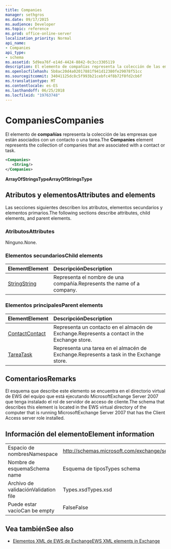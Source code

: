 ```yaml
---
title: Companies
manager: sethgros
ms.date: 09/17/2015
ms.audience: Developer
ms.topic: reference
ms.prod: office-online-server
localization_priority: Normal
api_name:
- Companies
api_type:
- schema
ms.assetid: 5d9ea76f-e14d-4424-8842-0c3cc3305119
description: El elemento de compañías representa la colección de las empresas que están asociados con un contacto o una tarea.
ms.openlocfilehash: 5b8ac20d4a02017881f941d12380fe29078f51cc
ms.sourcegitcommit: 34041125dc8c5f993b21cebfc4f8b72f0fd2cb6f
ms.translationtype: MT
ms.contentlocale: es-ES
ms.lasthandoff: 06/25/2018
ms.locfileid: "19763748"
---
```

# <a name="companies"></a><span data-ttu-id="3a1d5-103">Companies</span><span class="sxs-lookup"><span data-stu-id="3a1d5-103">Companies</span></span>

<span data-ttu-id="3a1d5-104">El elemento de **compañías** representa la colección de las empresas que están asociados con un contacto o una tarea.</span><span class="sxs-lookup"><span data-stu-id="3a1d5-104">The **Companies** element represents the collection of companies that are associated with a contact or task.</span></span> 
  
```xml
<Companies>
   <String/>
</Companies>
```

 <span data-ttu-id="3a1d5-105">**ArrayOfStringsType**</span><span class="sxs-lookup"><span data-stu-id="3a1d5-105">**ArrayOfStringsType**</span></span>
## <a name="attributes-and-elements"></a><span data-ttu-id="3a1d5-106">Atributos y elementos</span><span class="sxs-lookup"><span data-stu-id="3a1d5-106">Attributes and elements</span></span>

<span data-ttu-id="3a1d5-107">Las secciones siguientes describen los atributos, elementos secundarios y elementos primarios.</span><span class="sxs-lookup"><span data-stu-id="3a1d5-107">The following sections describe attributes, child elements, and parent elements.</span></span>
  
### <a name="attributes"></a><span data-ttu-id="3a1d5-108">Atributos</span><span class="sxs-lookup"><span data-stu-id="3a1d5-108">Attributes</span></span>

<span data-ttu-id="3a1d5-109">Ninguno.</span><span class="sxs-lookup"><span data-stu-id="3a1d5-109">None.</span></span>
  
### <a name="child-elements"></a><span data-ttu-id="3a1d5-110">Elementos secundarios</span><span class="sxs-lookup"><span data-stu-id="3a1d5-110">Child elements</span></span>

|<span data-ttu-id="3a1d5-111">**Element**</span><span class="sxs-lookup"><span data-stu-id="3a1d5-111">**Element**</span></span>|<span data-ttu-id="3a1d5-112">**Descripción**</span><span class="sxs-lookup"><span data-stu-id="3a1d5-112">**Description**</span></span>|
|:-----|:-----|
|[<span data-ttu-id="3a1d5-113">String</span><span class="sxs-lookup"><span data-stu-id="3a1d5-113">String</span></span>](string.md) <br/> |<span data-ttu-id="3a1d5-114">Representa el nombre de una compañía.</span><span class="sxs-lookup"><span data-stu-id="3a1d5-114">Represents the name of a company.</span></span>  <br/> |
   
### <a name="parent-elements"></a><span data-ttu-id="3a1d5-115">Elementos principales</span><span class="sxs-lookup"><span data-stu-id="3a1d5-115">Parent elements</span></span>

|<span data-ttu-id="3a1d5-116">**Element**</span><span class="sxs-lookup"><span data-stu-id="3a1d5-116">**Element**</span></span>|<span data-ttu-id="3a1d5-117">**Descripción**</span><span class="sxs-lookup"><span data-stu-id="3a1d5-117">**Description**</span></span>|
|:-----|:-----|
|[<span data-ttu-id="3a1d5-118">Contact</span><span class="sxs-lookup"><span data-stu-id="3a1d5-118">Contact</span></span>](contact.md) <br/> |<span data-ttu-id="3a1d5-119">Representa un contacto en el almacén de Exchange.</span><span class="sxs-lookup"><span data-stu-id="3a1d5-119">Represents a contact in the Exchange store.</span></span>  <br/> |
|[<span data-ttu-id="3a1d5-120">Tarea</span><span class="sxs-lookup"><span data-stu-id="3a1d5-120">Task</span></span>](task.md) <br/> |<span data-ttu-id="3a1d5-121">Representa una tarea en el almacén de Exchange.</span><span class="sxs-lookup"><span data-stu-id="3a1d5-121">Represents a task in the Exchange store.</span></span>  <br/> |
   
## <a name="remarks"></a><span data-ttu-id="3a1d5-122">Comentarios</span><span class="sxs-lookup"><span data-stu-id="3a1d5-122">Remarks</span></span>

<span data-ttu-id="3a1d5-123">El esquema que describe este elemento se encuentra en el directorio virtual de EWS del equipo que está ejecutando MicrosoftExchange Server 2007 que tenga instalado el rol de servidor de acceso de cliente.</span><span class="sxs-lookup"><span data-stu-id="3a1d5-123">The schema that describes this element is located in the EWS virtual directory of the computer that is running MicrosoftExchange Server 2007 that has the Client Access server role installed.</span></span>
  
## <a name="element-information"></a><span data-ttu-id="3a1d5-124">Información del elemento</span><span class="sxs-lookup"><span data-stu-id="3a1d5-124">Element information</span></span>

|||
|:-----|:-----|
|<span data-ttu-id="3a1d5-125">Espacio de nombres</span><span class="sxs-lookup"><span data-stu-id="3a1d5-125">Namespace</span></span>  <br/> |http://schemas.microsoft.com/exchange/services/2006/types  <br/> |
|<span data-ttu-id="3a1d5-126">Nombre de esquema</span><span class="sxs-lookup"><span data-stu-id="3a1d5-126">Schema name</span></span>  <br/> |<span data-ttu-id="3a1d5-127">Esquema de tipos</span><span class="sxs-lookup"><span data-stu-id="3a1d5-127">Types schema</span></span>  <br/> |
|<span data-ttu-id="3a1d5-128">Archivo de validación</span><span class="sxs-lookup"><span data-stu-id="3a1d5-128">Validation file</span></span>  <br/> |<span data-ttu-id="3a1d5-129">Types.xsd</span><span class="sxs-lookup"><span data-stu-id="3a1d5-129">Types.xsd</span></span>  <br/> |
|<span data-ttu-id="3a1d5-130">Puede estar vacío</span><span class="sxs-lookup"><span data-stu-id="3a1d5-130">Can be empty</span></span>  <br/> |<span data-ttu-id="3a1d5-131">False</span><span class="sxs-lookup"><span data-stu-id="3a1d5-131">False</span></span>  <br/> |
   
## <a name="see-also"></a><span data-ttu-id="3a1d5-132">Vea también</span><span class="sxs-lookup"><span data-stu-id="3a1d5-132">See also</span></span>



- [<span data-ttu-id="3a1d5-133">Elementos XML de EWS de Exchange</span><span class="sxs-lookup"><span data-stu-id="3a1d5-133">EWS XML elements in Exchange</span></span>](ews-xml-elements-in-exchange.md)

